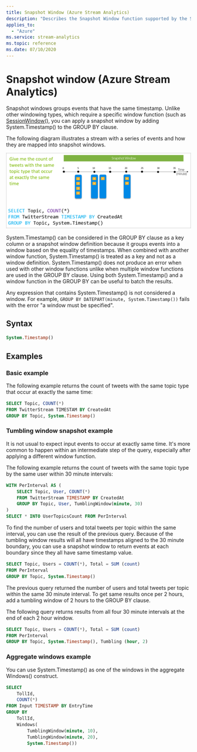 ```yaml
---
title: Snapshot Window (Azure Stream Analytics)
description: "Describes the Snapshot Window function supported by the Stream Analytics Query Language."
applies_to:
  - "Azure"
ms.service: stream-analytics
ms.topic: reference
ms.date: 07/10/2020
---
```


# Snapshot window (Azure Stream Analytics)

Snapshot windows groups events that have the same timestamp. Unlike other windowing types, which require a specific window function (such as [SessionWindow()](session-window-azure-stream-analytics.md), you can apply a snapshot window by adding System.Timestamp() to the GROUP BY clause.

The following diagram illustrates a stream with a series of events and how they are mapped into snapshot windows.

![Snapshot window diagram](./media/snapshot-window-azure-stream-analytics/snapshot.png)

System.Timestamp() can be considered in the GROUP BY clause as a key column or a snapshot window definition because it groups events into a window based on the equality of timestamps. When combined with another window function, System.Timestamp() is treated as a key and not as a window definition. System.Timestamp() does not produce an error when used with other window functions unlike when multiple window functions are used in the GROUP BY clause. Using both System.Timestamp() and a window function in the GROUP BY can be useful to batch the results.

Any expression that contains System.Timestamp() is not considered a window. For example, `GROUP BY DATEPART(minute, System.Timestamp())` fails with the error "a window must be specified".

## Syntax

```sql
System.Timestamp()
```

## Examples

### Basic example

The following example returns the count of tweets with the same topic type that occur at exactly the same time:

```sql
SELECT Topic, COUNT(*)
FROM TwitterStream TIMESTAM BY CreatedAt
GROUP BY Topic, System.Timestamp()
```

### Tumbling window snapshot example

It is not usual to expect input events to occur at exactly same time. It's more common to happen within an intermediate step of the query, especially after applying a different window function.

The following example returns the count of tweets with the same topic type by the same user within 30 minute intervals:

```sql
WITH PerInterval AS (
    SELECT Topic, User, COUNT(*)
    FROM TwitterStream TIMESTAMP BY CreatedAt
    GROUP BY Topic, User, TumblingWindow(minute, 30)
)
SELECT * INTO UserTopicsCount FROM PerInterval
```

To find the number of users and total tweets per topic within the same interval, you can use the result of the previous query. Because of the tumbling window results will all have timestamps aligned to the 30 minute boundary, you can use a snapshot window to return events at each boundary since they all have same timestamp value.

```sql
SELECT Topic, Users = COUNT(*), Total = SUM (count)
FROM PerInterval
GROUP BY Topic, System.Timestamp()
```

The previous query returned the number of users and total tweets per topic within the same 30 minute interval. To get same results once per 2 hours, add a tumbling window of 2 hours to the GROUP BY clause.

The following query returns results from all four 30 minute intervals at the end of each 2 hour window.

```sql
SELECT Topic, Users = COUNT(*), Total = SUM (count)
FROM PerInterval
GROUP BY Topic, System.Timestamp(), Tumbling (hour, 2)
```

### Aggregate windows example

You can use System.Timestamp() as one of the windows in the aggregate Windows() construct.

```sql
SELECT 
    TollId, 
    COUNT(*) 
FROM Input TIMESTAMP BY EntryTime 
GROUP BY 
    TollId, 
    Windows(
        TumblingWindow(minute, 10),
        TumblingWindow(minute, 20),
        System.Timestamp())
```
